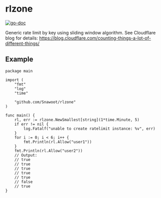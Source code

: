 # rlzone

[![go-doc](https://godoc.org/github.com/Snawoot/rlzone?status.svg)](https://godoc.org/github.com/Snawoot/rlzone)

Generic rate limit by key using sliding window algorithm. See Cloudflare blog for details: https://blog.cloudflare.com/counting-things-a-lot-of-different-things/

## Example

```golang
package main

import (
	"fmt"
	"log"
	"time"

	"github.com/Snawoot/rlzone"
)

func main() {
	rl, err := rlzone.NewSmallest[string](1*time.Minute, 5)
	if err != nil {
		log.Fatalf("unable to create ratelimit instance: %v", err)
	}
	for i := 0; i < 6; i++ {
		fmt.Println(rl.Allow("user1"))
	}
	fmt.Println(rl.Allow("user2"))
	// Output:
	// true
	// true
	// true
	// true
	// true
	// false
	// true
}
```

